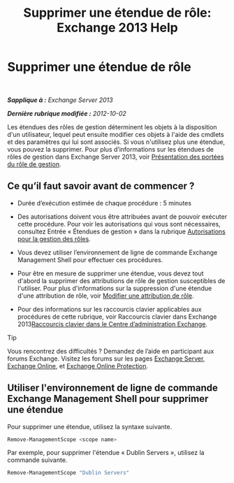 ﻿---
title: 'Supprimer une étendue de rôle: Exchange 2013 Help'
TOCTitle: Supprimer une étendue de rôle
ms:assetid: ad17cba0-a8d3-4f40-b3c9-c37e6e5c3f36
ms:mtpsurl: https://technet.microsoft.com/fr-fr/library/Dd351051(v=EXCHG.150)
ms:contentKeyID: 50478986
ms.date: 05/23/2018
mtps_version: v=EXCHG.150
ms.translationtype: MT
---

# Supprimer une étendue de rôle

 

_**Sapplique à :** Exchange Server 2013_

_**Dernière rubrique modifiée :** 2012-10-02_

Les étendues des rôles de gestion déterminent les objets à la disposition d'un utilisateur, lequel peut ensuite modifier ces objets à l'aide des cmdlets et des paramètres qui lui sont associés. Si vous n'utilisez plus une étendue, vous pouvez la supprimer. Pour plus d’informations sur les étendues de rôles de gestion dans Exchange Server 2013, voir [Présentation des portées du rôle de gestion](understanding-management-role-scopes-exchange-2013-help.md).

## Ce qu’il faut savoir avant de commencer ?

  - Durée d’exécution estimée de chaque procédure : 5 minutes

  - Des autorisations doivent vous être attribuées avant de pouvoir exécuter cette procédure. Pour voir les autorisations qui vous sont nécessaires, consultez Entrée « Étendues de gestion » dans la rubrique [Autorisations pour la gestion des rôles](role-management-permissions-exchange-2013-help.md).

  - Vous devez utiliser l’environnement de ligne de commande Exchange Management Shell pour effectuer ces procédures.

  - Pour être en mesure de supprimer une étendue, vous devez tout d'abord la supprimer des attributions de rôle de gestion susceptibles de l'utiliser. Pour plus d'informations sur la suppression d'une étendue d'une attribution de rôle, voir [Modifier une attribution de rôle](change-a-role-assignment-exchange-2013-help.md).

  - Pour des informations sur les raccourcis clavier applicables aux procédures de cette rubrique, voir Raccourcis clavier dans Exchange 2013[Raccourcis clavier dans le Centre d’administration Exchange](keyboard-shortcuts-in-the-exchange-admin-center-exchange-online-protection-help.md).

> [!TIP]
> Vous rencontrez des difficultés ? Demandez de l’aide en participant aux forums Exchange. Visitez les forums sur les pages <a href="https://go.microsoft.com/fwlink/p/?linkid=60612">Exchange Server</a>, <a href="https://go.microsoft.com/fwlink/p/?linkid=267542">Exchange Online</a>, et <a href="https://go.microsoft.com/fwlink/p/?linkid=285351">Exchange Online Protection</a>.


## Utiliser l'environnement de ligne de commande Exchange Management Shell pour supprimer une étendue

Pour supprimer une étendue, utilisez la syntaxe suivante.

```powershell
Remove-ManagementScope <scope name>
```

Par exemple, pour supprimer l'étendue « Dublin Servers », utilisez la commande suivante.

```powershell
Remove-ManagementScope "Dublin Servers"
```

